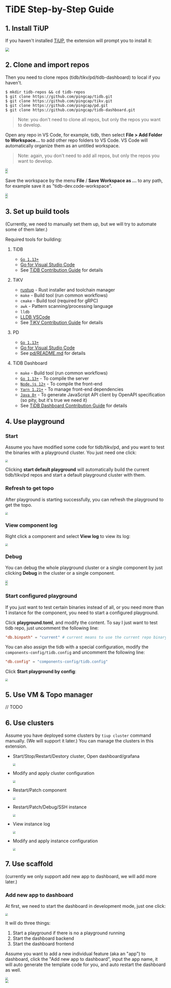 # TiDE Step-by-Step Guide

## 1. Install TiUP

If you haven't installed [TiUP](https://docs.pingcap.com/tidb/stable/tiup-overview), the extension will prompt you to install it:

<div>
  <img src="./install-tiup.jpg" style="zoom:75%">
</div>

## 2. Clone and import repos

Then you need to clone repos (tidb/tikv/pd/tidb-dashboard) to local if you haven't.

```shell
$ mkdir tidb-repos && cd tidb-repos
$ git clone https://github.com/pingcap/tidb.git
$ git clone https://github.com/pingcap/tikv.git
$ git clone https://github.com/pingcap/pd.git
$ git clone https://github.com/pingcap/tidb-dashboard.git
```

> Note: you don't need to clone all repos, but only the repos you want to develop.

Open any repo in VS Code, for example, tidb, then select **File > Add Folder to Workspace...** to add other repo folders to VS Code. VS Code will automatically organize them as an untitled workspace.

> Note: again, you don't need to add all repos, but only the repos you want to develop.

<div>
  <img src="./add-folder-to-workspace.jpg" style="zoom:50%">
</div>

<div>
  <img src="./untitled-workspace.jpg" style="zoom:50%">
</div>

Save the workspace by the menu **File** / **Save Workspace as ...** to any path, for example save it as "tidb-dev.code-workspace".

<div>
  <img src="./save-workspace.jpg" style="zoom:50%">
</div>

<div>
  <img src="./final-workspace.jpg" style="zoom:50%">
</div>

## 3. Set up build tools

(Currently, we need to manually set them up, but we will try to automate some of them later.)

Required tools for building:

1. TiDB

   - [`Go 1.13+`](https://golang.org/doc/install)
   - [Go for Visual Studio Code](https://marketplace.visualstudio.com/items?itemName=golang.Go)
   - See [TiDB Contribution Guide](https://github.com/pingcap/community/blob/master/contributors/README.md) for details

1. TiKV

   - [rustup](https://rustup.rs/) - Rust installer and toolchain manager
   - `make` - Build tool (run common workflows)
   - `cmake` - Build tool (required for gRPC)
   - `awk` - Pattern scanning/processing language
   - `lldb`
   - [LLDB VSCode](https://marketplace.visualstudio.com/items?itemName=lanza.lldb-vscode)
   - See [TiKV Contribution Guide](https://github.com/tikv/tikv/blob/master/CONTRIBUTING.md) for details

1. PD

   - [`Go 1.13+`](https://golang.org/doc/install)
   - [Go for Visual Studio Code](https://marketplace.visualstudio.com/items?itemName=golang.Go)
   - See [pd/README.md](https://github.com/tikv/pd/blob/master/README.md) for details

1. TiDB Dashboard

   - `make` - Build tool (run common workflows)
   - [`Go 1.13+`](https://golang.org/) - To compile the server
   - [`Node.js 12+`](https://nodejs.org/) - To compile the front-end
   - [`Yarn 1.21+`](https://classic.yarnpkg.com/en/docs/install) - To manage front-end dependencies
   - [`Java 8+`](https://www.java.com/en/download/) - To generate JavaScript API client by OpenAPI specification (so pity, but it's true we need it)
   - See [TiDB Dashboard Contribution Guide](https://github.com/pingcap/tidb-dashboard/blob/master/CONTRIBUTING.md) for details

## 4. Use playground

### Start

Assume you have modified some code for tidb/tikv/pd, and you want to test the binaries with a playground cluster. You just need one click:

<div>
  <img src="./start-default-playground.jpg" style="zoom:50%">
</div>

Clicking **start default playground** will automatically build the current tidb/tikv/pd repos and start a default playground cluster with them.

### Refresh to get topo

After playground is starting successfully, you can refresh the playground to get the topo.

<div>
  <img src="./playground-topo.jpg" style="zoom:50%">
</div>

### View component log

Right click a component and select **View log** to view its log:

<div>
  <img src="./view-playground-log.jpg" style="zoom:50%">
</div>

### Debug

You can debug the whole playground cluster or a single component by just clicking **Debug** in the cluster or a single component.

<div>
  <img src="./debug-playground-cluster.jpg" style="zoom:50%">
</div>

<div>
  <img src="./debug-playground-component.jpg" style="zoom:50%">
</div>

### Start configured playground

If you just want to test certain binaries instead of all, or you need more than 1 instance for the component, you need to start a configured playground.

Click **playground.toml**, and modify the content. To say I just want to test tidb repo, just uncomment the following line:

```toml
"db.binpath" = "current" # current means to use the current repo binary, will fallback to default binary if it doesn't exist
```

You can also assign the tidb with a special configuration, modify the `components-config/tidb.config` and uncomment the following line:

```toml
"db.config" = "components-config/tidb.config"
```

Click **Start playground by config**:

<div>
  <img src="./start-configured-playground.jpg" style="zoom:50%">
</div>

## 5. Use VM & Topo manager

// TODO

## 6. Use clusters

Assume you have deployed some clusters by `tiup cluster` command manually. (We will support it later.) You can manage the clusters in this extension.

- Start/Stop/Restart/Destory cluster, Open dashboard/grafana

  <div>
    <img src="./cluster.jpg" style="zoom:50%">
  </div>

- Modify and apply cluster configuration

  <div>
    <img src="./cluster-config.jpg" style="zoom:50%">
  </div>

- Restart/Patch component

  <div>
    <img src="./cluster-component.jpg" style="zoom:50%">
  </div>

- Restart/Patch/Debug/SSH instance

  <div>
    <img src="./cluster-instance.jpg" style="zoom:50%">
  </div>

- View instance log

  <div>
    <img src="./cluster-instance-log.jpg" style="zoom:50%">
  </div>

- Modify and apply instance configuration

  <div>
    <img src="./cluster-instance-config.jpg" style="zoom:50%">
  </div>

## 7. Use scaffold

(currently we only support add new app to dashboard, we will add more later.)

### Add new app to dashboard

At first, we need to start the dashboard in development mode, just one click:

<div>
  <img src="./dashboard-start.jpg" style="zoom:50%">
</div>

It will do three things:

1. Start a playground if there is no a playground running
1. Start the dashboard backend
1. Start the dashboard frontend

Assume you want to add a new individual feature (aka an "app") to dashboard, click the "Add new app to dashboard", input the app name, it will auto generate the template code for you, and auto restart the dashboard as well.

<div>
  <img src="./dashboard-add-app.jpg" style="zoom:50%">
</div>

<div>
  <img src="./dashboard-new-page.jpg" style="zoom:60%">
</div>
